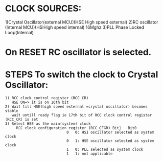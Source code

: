 
# CLOCK SOURCES:
1)Crystal Oscillator(external MCU)(HSE High speed external)
2)RC oscillator (Internal MCU)(HSIHigh speed internal) 16Mghz
3)PLL Phase Locked Loop(Internal)


# On RESET RC oscillator is selected.
# STEPS To switch the clock to Crystal Oscillator:
	1) RCC clock control register (RCC_CR)
	   HSE ON=> it is on 16th bit
	2) Wait till HSE(high speed external =crystal oscillator) becomes stable
	   wait untill ready flag ie 17th bit of RCC clock control register (RCC_CR) is set
	3) Select HSE as the main(system) clock
	   	 RCC clock configuration register (RCC_CFGR) Bit1	Bit0
							 	0	0: HSI oscillator selected as system clock
 								0	1: HSE oscillator selected as system clock
								1	0: PLL selected as system clock
								1	1: not applicable	
